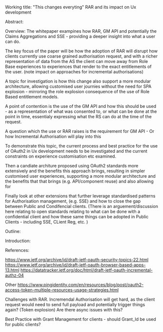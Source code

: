 Working title: "This changes everyting" RAR and its impact on Ux development


Abstract: 


Overview:
The whitepaper exampines how RAR, GM API and potentially the Claims Aggregations and SSE - providing a deeper insight into what a user can do. 

The key focus of the paper will be how the adoption of RAR will disrupt how clients currently use coarse grained authorisation request, and with a richer representation of data from the AS the client can move away from Role Base experiences to experiences that render to the exact entitlements of the user. (note impact on approaches for incremental authorisations)

A topic for investigation is how this change also support a more modular architecture, allowing customised user journies without the need for SPA explosion - mirroring the role explosion consequence of the use of Role Based entitlement models. 

A point of contention is the use of the GM API and how this should be used - as a representation of what was consented to, or what can be done at the point in time, essentialy expressing what the RS can do at the time of the request. 

A question which the use or RAR raises is the requirement for GM API - Or how Incremental Authorisation will play into this

To demonstrate this topic, the current process and best practice for the use of OAuth2 in Ux development needs to be investigated and the current constraints on experience customisation etc examined. 

Then a candiate architure proposed using OAuth2 standards more extensively and the benefits this approach brings, resulting in simpler customised user experiences, supporting a more modular architecture and the benefits that that brings (e.g. API/component reuse) and also allowing for 

Finally look at other extensions that further leverage standardised patterns for Authorisation management, (e.g. SSE) and how to close the gap between Public and Condifencial clients.  (There is an arguement/discussion here relating to open standards relating to what can be done with a confidential client and how these same things can be adopted in Public Clients - including SSE, CLient Reg, etc.  )

Outline:



Introduction:





References: 

https://www.ietf.org/archive/id/draft-ietf-oauth-security-topics-22.html
https://www.ietf.org/archive/id/draft-ietf-oauth-browser-based-apps-13.html
https://datatracker.ietf.org/doc/html/draft-ietf-oauth-incremental-authz-04

Other
https://www.pingidentity.com/en/resources/blog/post/oauth2-access-token-multiple-resources-usage-strategies.html


Challenges with RAR.
Incremendal Authorisation will get hard, as the client request would need to send full payload and potentially trigger things again? (Token explosion)
Are there async issues with this?

Best Practice with Grant Management for clients - should Grant_Id be used for public clients? 